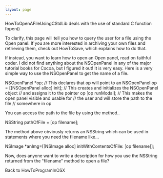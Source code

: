 ```yaml
---
layout: page
---
```


HowToOpenAFileUsingCStdLib deals with the use of standard C function fopen()

To clarify, this page will tell you how to query the user for a file using the Open panel.  If you are more interested in archiving your own files and retrieving them, check out HowToSave, which explains how to do that.

If instead, you want to learn how to open an Open panel, read on faithful coder.  I did not find anything about the NSOpenPanel in any of the major tutorial books for Cocoa, but I figured it out!  It is very easy.  Here is a very simple way to use the NSOpenPanel to get the name of a file.

    
NSOpenPanel *op;                         // This declares that op will point to an NSOpenPanel
op = [[NSOpenPanel alloc] init];         // This creates and initializes the NSOpenPanel object
                                         // and assigns it to the pointer op
[op runModal];                           // This makes the open panel visible and usable for
                                         // the user and will store the path to the file
                                         // somewhere in op


You can access the path to the file by using the method..
    
NSString pathOfFile = [op filename];


The method above obviously returns an NSString which can be used in statements where you need the filename like...
    
NSImage *anImg=[[NSImage alloc] initWithContentsOfFile: [op filename]]; 


Now, does anyone want to write a description for how you use the NSString returned from the "filename" method to open a file?

Back to HowToProgramInOSX
